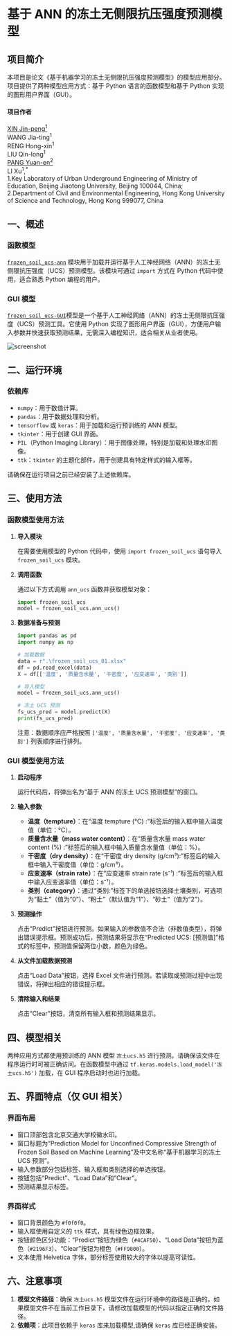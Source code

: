 
# 基于 ANN 的冻土无侧限抗压强度预测模型


## 项目简介

本项目是论文《基于机器学习的冻土无侧限抗压强度预测模型》的模型应用部分。项目提供了两种模型应用方式：基于 Python 语言的函数模型和基于 Python 实现的图形用户界面（GUI）。
#### 项目作者
[XIN Jin-peng<sup>1</sup>](https://github.com/Jinpeng-Xin)   
WANG Jia-ting<sup>1</sup>  
RENG Hong-xin<sup>1</sup>   
LIU Qin-long<sup>1</sup>  
[PANG Yuan-en<sup>2</sup>](https://github.com/Yuanen-Pang)  
LI Xu<sup>1</sup>,<sup>*</sup>    
1.Key Laboratory of Urban Underground Engineering of Ministry of Education, Beijing Jiaotong University, Beijing 100044, China;  
2.Department of Civil and Environmental Engineering, Hong Kong University of Science and Technology, Hong Kong 999077, China

## 一、概述

### 函数模型

[`frozen_soil_ucs-ann`](https://github.com/Jinpeng-Xin/-ANN-UCS-/tree/f63a4fac57b6aa47e4580be367bf3a04c0084db3/frozen%20soil%20ucs-ann) 模块用于加载并运行基于人工神经网络（ANN）的冻土无侧限抗压强度（UCS）预测模型。该模块可通过 `import` 方式在 Python 代码中使用，适合熟悉 Python 编程的用户。

### GUI 模型

[`frozen_soil_ucs-GUI`](https://github.com/Jinpeng-Xin/-ANN-UCS-/tree/f63a4fac57b6aa47e4580be367bf3a04c0084db3/frozen%20soil%20ucs-GUI)模型是一个基于人工神经网络（ANN）的冻土无侧限抗压强度（UCS）预测工具。它使用 Python 实现了图形用户界面（GUI），方便用户输入参数并快速获取预测结果，无需深入编程知识，适合相关从业者使用。

![screenshot](https://github.com/Jinpeng-Xin/-ANN-UCS-/blob/f63a4fac57b6aa47e4580be367bf3a04c0084db3/other1/GUI%E7%95%8C%E9%9D%A2%E8%A7%86%E9%A2%9120241131947132.gif)
## 二、运行环境

### 依赖库

- `numpy`：用于数值计算。
- `pandas`：用于数据处理和分析。
- `tensorflow` 或 `keras`：用于加载和运行预训练的 ANN 模型。
- `tkinter`：用于创建 GUI 界面。
- `PIL`（Python Imaging Library）：用于图像处理，特别是加载和处理水印图像。
- `ttk`：`tkinter` 的主题化部件，用于创建具有特定样式的输入框等。

请确保在运行项目之前已经安装了上述依赖库。

## 三、使用方法

### 函数模型使用方法

1. **导入模块**

   在需要使用模型的 Python 代码中，使用 `import frozen_soil_ucs` 语句导入 `frozen_soil_ucs` 模块。

2. **调用函数**

   通过以下方式调用 `ann_ucs` 函数并获取模型对象：

   ```python
   import frozen_soil_ucs
   model = frozen_soil_ucs.ann_ucs()
   ```

3. **数据准备与预测**

   ```python
   import pandas as pd
   import numpy as np

   # 加载数据
   data = r".\frozen_soil_ucs_01.xlsx"
   df = pd.read_excel(data)
   X = df[['温度', '质量含水量', '干密度', '应变速率', '类别']]

   # 导入模型
   model = frozen_soil_ucs.ann_ucs()

   # 冻土 UCS 预测
   fs_ucs_pred = model.predict(X)
   print(fs_ucs_pred)
   ```

   注意：数据顺序应严格按照 `['温度', '质量含水量', '干密度', '应变速率', '类别']` 列表顺序进行排列。

### GUI 模型使用方法

1. **启动程序**

   运行代码后，将弹出名为“基于 ANN 的冻土 UCS 预测模型”的窗口。

2. **输入参数**

   - **温度（tempture）**：在“温度 tempture (℃) :”标签后的输入框中输入温度值（单位：℃）。
   - **质量含水量（mass water content）**：在“质量含水量 mass water content (%) :”标签后的输入框中输入质量含水量值（单位：%）。
   - **干密度（dry density）**：在“干密度 dry density (g/cm³):”标签后的输入框中输入干密度值（单位：g/cm³）。
   - **应变速率（strain rate）**：在“应变速率 strain rate (s⁻¹) :”标签后的输入框中输入应变速率值（单位：s⁻¹）。
   - **类别（category）**：通过“类别:”标签下的单选按钮选择土壤类别，可选项为“黏土”（值为“0”）、“粉土”（默认值为“1”）、“砂土”（值为“2”）。

3. **预测操作**

   点击“Predict”按钮进行预测。如果输入的参数值不合法（非数值类型），将弹出错误提示框。预测成功后，预测结果将显示在“Predicted UCS: [预测值]”格式的标签中，预测值保留两位小数，颜色为绿色。

4. **从文件加载数据预测**

   点击“Load Data”按钮，选择 Excel 文件进行预测。若读取或预测过程中出现错误，将弹出相应的错误提示框。

5. **清除输入和结果**

   点击“Clear”按钮，清空所有输入框和预测结果显示。

## 四、模型相关

两种应用方式都使用预训练的 ANN 模型 `冻土ucs.h5` 进行预测。请确保该文件在程序运行时可被正确访问。在函数模型中通过 `tf.keras.models.load_model('冻土ucs.h5')` 加载，在 GUI 程序启动时也进行加载。

## 五、界面特点（仅 GUI 相关）

### 界面布局

- 窗口顶部包含北京交通大学校徽水印。
- 窗口标题为“Prediction Model for Unconfined Compressive Strength of Frozen Soil Based on Machine Learning”及中文名称“基于机器学习的冻土 UCS 预测”。
- 输入参数部分包括标签、输入框和类别选择的单选按钮。
- 按钮包括“Predict”、“Load Data”和“Clear”。
- 预测结果显示标签。

### 界面样式

- 窗口背景颜色为 `#f0f0f0`。
- 输入框使用自定义的 `ttk` 样式，具有绿色边框效果。
- 按钮颜色区分功能：“Predict”按钮为绿色（`#4CAF50`）、“Load Data”按钮为蓝色（`#2196F3`）、“Clear”按钮为橙色（`#FF9800`）。
- 文本使用 Helvetica 字体，部分标签使用较大的字体以提高可读性。

## 六、注意事项

1. **模型文件路径**：确保 `冻土ucs.h5` 模型文件在运行环境中的路径是正确的。如果模型文件不在当前工作目录下，请修改加载模型的代码以指定正确的文件路径。
2. **依赖项**：此项目依赖于 `keras` 库来加载模型,请确保 `keras` 库已经正确安装。
